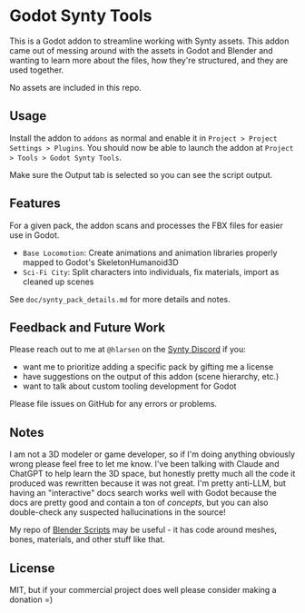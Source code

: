 # Godot Synty Tools

This is a Godot addon to streamline working with Synty assets. This addon came out of messing around with the assets in
Godot and Blender and wanting to learn more about the files, how they're structured, and they are used together.

No assets are included in this repo.

## Usage

Install the addon to `addons` as normal and enable it in `Project > Project Settings > Plugins`. You should now be able
to launch the addon at `Project > Tools > Godot Synty Tools`.

Make sure the Output tab is selected so you can see the script output.

## Features

For a given pack, the addon scans and processes the FBX files for easier use in Godot.

- `Base Locomotion`: Create animations and animation libraries properly mapped to Godot's SkeletonHumanoid3D
- `Sci-Fi City`: Split characters into individuals, fix materials, import as cleaned up scenes

See `doc/synty_pack_details.md` for more details and notes.

## Feedback and Future Work

Please reach out to me at `@hlarsen` on the [Synty Discord](https://discord.com/invite/syntystudios) if you:

- want me to prioritize adding a specific pack by gifting me a license
- have suggestions on the output of this addon (scene hierarchy, etc.)
- want to talk about custom tooling development for Godot

Please file issues on GitHub for any errors or problems.

## Notes

I am not a 3D modeler or game developer, so if I'm doing anything obviously wrong please feel free to let me know. I've
been talking with Claude and ChatGPT to help learn the 3D space, but honestly pretty much all the code it produced was
rewritten because it was not great. I'm pretty anti-LLM, but having an "interactive" docs search works well with Godot
because the docs are pretty good and contain a ton of _concepts_, but you can also double-check any suspected
hallucinations in the source!

My repo of [Blender Scripts](https://github.com/hlarsen/game-asset-blender-scripts) may be useful - it has code around
meshes, bones, materials, and other stuff like that.

## License

MIT, but if your commercial project does well please consider making a donation =)
